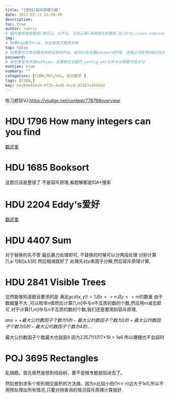 ```yaml
---
title: "[原创]容斥原理习题"
date: 2017-02-11 23:09:40
description:
toc: true
author: tabris
# 图片推荐使用图床(腾讯云、七牛云、又拍云等)来做图片的路径.如:http://xxx.com/xxx.jpg
img:
# 如果top值为true，则会是首页推荐文章
top: false
# 如果要对文章设置阅读验证密码的话，就可以在设置password的值，该值必须是用SHA256加密后的密码，防止被他人识破
password:
# 本文章是否开启mathjax，且需要在主题的_config.yml文件中也需要开启才行
mathjax: true
summary: ""
categories: [CSDN,POJ,hdu, 组合数学 ]
tags: [CSDN,]
key: key84e83ea9-0f2b-4ed6-9cc6-81587e469982
---
```


练习题目VJ:https://vjudge.net/contest/77876#overview

# HDU 1796	How many integers can you find

[戳这里](http://blog.csdn.net/qq_33184171/article/details/54982226)

# HDU 1685	Booksort

这题应该是整错了 不是容斥原理,看题解都是IDA*搜索

# HDU 2204	Eddy's爱好

[戳这里](http://blog.csdn.net/qq_33184171/article/details/54982748)

# HDU 4407	Sum

对于替换的先不管 最后暴力处理即可,
不替换的时候可以分两段处理
分别计算[1,a-1]和[a,b]的 然后相减就好了
处理先对p素因子分解,然后容斥原理计算,


# HDU 2841	Visible Trees

显然能够知道题目要求的是
满足$gcd(x,y)!=1且x<=n且y<=m$的数量
由于数据量不大 ,可以枚举n值然后计算[1,m]中与n不互质的数的个数,然后用m减去即可
对于计算[1,m]中与n不互质的数的个数,我们还是要用到容斥原理,

$ans = +最大公约数因子个数为1的 -最大公约数因子个数为2的+最大公约数因子个数为3的 -最大公约数因子个数为4的....$

最大公约数因子个数最大也就是8 因为2*3*5*7*11*13*17*19 > 1e6
所以爆搜也不会超时

# POJ 3695	Rectangles

乱搞题，首先居然是想到线段树，要不是做专题就陷进去了。

然后想到求多个矩形相交面积的方法搞，因为n比较小但(1<< n)远大于1e5,所以不用预处理出所有情况,只要对待查询的情况容斥原理计算就好.